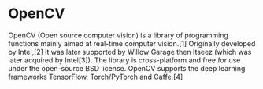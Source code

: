 # OpenCV
OpenCV (Open source computer vision) is a library of programming functions mainly aimed at real-time computer vision.[1] Originally developed by Intel,[2] it was later supported by Willow Garage then Itseez (which was later acquired by Intel[3]). The library is cross-platform and free for use under the open-source BSD license.
OpenCV supports the deep learning frameworks TensorFlow, Torch/PyTorch and Caffe.[4]
